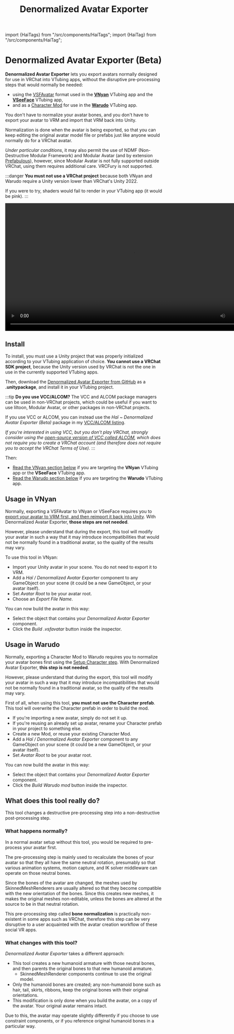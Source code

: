 ﻿---
title: Denormalized Avatar Exporter
---
import {HaiTags} from "/src/components/HaiTags";
import {HaiTag} from "/src/components/HaiTag";

# Denormalized Avatar Exporter (Beta)

<HaiTags>
<HaiTag compatibleWithVNyan={true} compatibleWithWarudo={true} compatibleWithVSeeFace={true} />
</HaiTags>

**Denormalized Avatar Exporter** lets you export avatars normally designed for use in VRChat into VTubing apps, without the disruptive pre-processing steps that would normally be needed:
- using the [VSFAvatar](https://www.vseeface.icu/#vsfavatar) format used in the **[VNyan](https://suvidriel.itch.io/vnyan)** VTubing app and the **[VSeeFace](https://www.vseeface.icu/)** VTubing app,
- and as a [Character Mod](https://docs.warudo.app/docs/modding/character-mod) for use in the **[Warudo](https://warudo.app/)** VTubing app.

You don't have to normalize your avatar bones, and you don't have to export your avatar to VRM and import that VRM back into Unity.

Normalization is done when the avatar is being exported, so that you can keep editing the original avatar model file or prefabs just like anyone
would normally do for a VRChat avatar.

*Under particular conditions*, it may also permit the use of NDMF (Non-Destructive Modular Framework) and Modular Avatar (and by extension [Prefabulous](/docs/products/prefabulous)), however,
since Modular Avatar is not fully supported outside VRChat, using them requires additional care. VRCFury is not supported.

:::danger
**You must not use a VRChat project** because both VNyan and Warudo require a Unity version lower than VRChat's Unity 2022.

If you were to try, shaders would fail to render in your VTubing app (it would be pink).
:::

<video controls width="816">
    <source src={require('./img/denormalized-avatar-exporter/denormalized-f.mp4').default}/>
</video>

## Install

To install, you must use a Unity project that was properly initialized according to your VTubing application of choice.
**You cannot use a VRChat SDK project**, because the Unity version used by VRChat is not the one in use in the currently supported VTubing apps.

Then, download the [Denormalized Avatar Exporter from GitHub](https://github.com/hai-vr/denormalized-avatar-exporter/releases) as a **.unitypackage**,
and install it in your VTubing project.

:::tip
**Do you use VCC/ALCOM?** The VCC and ALCOM package managers can be used in non-VRChat projects, which could be useful if you want to use liltoon,
Modular Avatar, or other packages in non-VRChat projects.

If you use VCC or ALCOM, you can instead use the *Haï ~ Denormalized Avatar Exporter (Beta)* package in my [VCC/ALCOM listing](/docs/products/vcc).

*If you're interested in using VCC, but you don't play VRChat, strongly consider using the [open-source version of VCC called ALCOM](/docs/products/vcc#alcom), which does not require you to create a VRChat account (and therefore
does not require you to accept the VRChat Terms of Use).*
:::

Then:
- [Read the VNyan section below](#usage-in-vnyan) if you are targeting the **VNyan** VTubing app or the **VSeeFace** VTubing app.
- [Read the Warudo section below](#usage-in-warudo) if you are targeting the **Warudo** VTubing app.

## Usage in VNyan

<HaiTags>
<HaiTag compatibleWithVNyan={true} compatibleWithVSeeFace={true} />
</HaiTags>

Normally, exporting a VSFAvatar to VNyan or VSeeFace requires you to [export your avatar to VRM first, and then reimport it back into Unity](https://www.vseeface.icu/#vsfavatar).
With Denormalized Avatar Exporter, **those steps are not needed**.

However, please understand that during the export, this tool will modify your avatar in such a way that it may introduce incompatibilities
that would not be normally found in a traditional avatar, so the quality of the results may vary.

To use this tool in VNyan:
- Import your Unity avatar in your scene. You do not need to export it to VRM.
- Add a *Haï / Denormalized Avatar Exporter* component to any GameObject on your scene (it could be a new GameObject, or your avatar itself).
- Set *Avatar Root* to be your avatar root.
- Choose an *Export File Name*.

You can now build the avatar in this way:
- Select the object that contains your *Denormalized Avatar Exporter* component.
- Click the *Build .vsfavatar* button inside the inspector.

## Usage in Warudo

<HaiTags>
<HaiTag compatibleWithWarudo={true} />
</HaiTags>

Normally, exporting a Character Mod to Warudo requires you to normalize your avatar bones first using the [Setup Character step](https://docs.warudo.app/docs/modding/character-mod#step-2-setup-character).
With Denormalized Avatar Exporter, **this step is not needed**.

However, please understand that during the export, this tool will modify your avatar in such a way that it may introduce incompatibilities
that would not be normally found in a traditional avatar, so the quality of the results may vary.

First of all, when using this tool, **you must not use the Character prefab**. This tool will overwrite the Character prefab in order to build the mod.
- If you're importing a new avatar, simply do not set it up.
- If you're reusing an already set up avatar, rename your Character prefab in your project to something else.
- Create a new Mod, or reuse your existing Character Mod.
- Add a *Haï / Denormalized Avatar Exporter* component to any GameObject on your scene (it could be a new GameObject, or your avatar itself).
- Set *Avatar Root* to be your avatar root.

You can now build the avatar in this way:
- Select the object that contains your *Denormalized Avatar Exporter* component.
- Click the *Build Warudo mod* button inside the inspector.

## What does this tool really do?

This tool changes a destructive pre-processing step into a non-destructive post-processing step.

### What happens normally?

In a normal avatar setup without this tool, you would be required to pre-process your avatar first.

The pre-processing step is mainly used to recalculate the bones of your avatar so that they all have the same neutral rotation,
presumably so that various animation systems, motion capture, and IK solver middleware can operate on those neutral bones.

Since the bones of the avatar are changed, the meshes used by SkinnedMeshRenderers are usually altered so that they become compatible
with the new orientation of the bones. Since this creates new meshes, it makes the original meshes non-editable, unless the bones are altered at the source to be
in that neutral rotation.

This pre-processing step called **bone normalization** is practically non-existent in some apps such as VRChat, therefore this step
can be very disruptive to a user acquainted with the avatar creation workflow of these social VR apps.

### What changes with this tool?

*Denormalized Avatar Exporter* takes a different approach:

- This tool creates a new humanoid armature with those neutral bones, and then parents the original bones to that new humanoid armature.
    - SkinnedMeshRenderer components continue to use the original model.
- Only the humanoid bones are created; any non-humanoid bone such as hair, tail, skirts, ribbons, keep the original bones with their original orientations.
- This modification is only done when you build the avatar, on a copy of the avatar. Your original avatar remains intact.

Due to this, the avatar may operate slightly differently if you choose to use constraint components, or if you reference original humanoid bones in a particular way.
